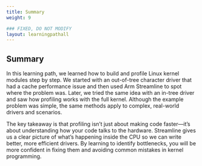 ```yaml
---
title: Summary
weight: 9

### FIXED, DO NOT MODIFY
layout: learningpathall
---
```

## Summary

In this learning path, we learned how to build and profile Linux kernel modules step by step. We started with an out-of-tree character driver that had a cache performance issue and then used Arm Streamline to spot where the problem was. Later, we tried the same idea with an in-tree driver and saw how profiling works with the full kernel. Although the example problem was simple, the same methods apply to complex, real-world drivers and scenarios.

The key takeaway is that profiling isn’t just about making code faster—it’s about understanding how your code talks to the hardware. Streamline gives us a clear picture of what’s happening inside the CPU so we can write better, more efficient drivers. By learning to identify bottlenecks, you will be more confident in fixing them and avoiding common mistakes in kernel programming.
